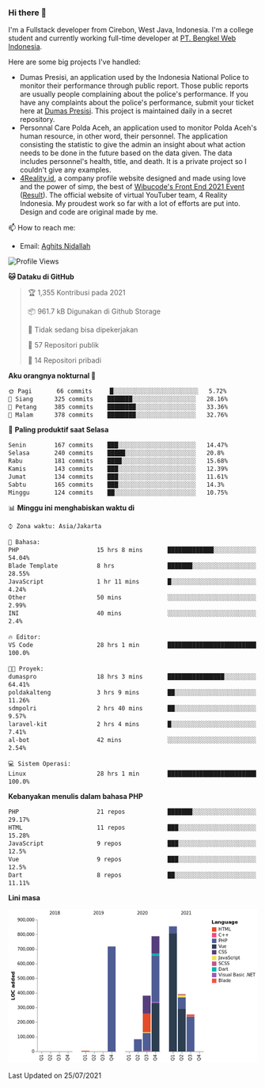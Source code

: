 ### Hi there 👋
I'm a Fullstack developer from Cirebon, West Java, Indonesia. I'm a college student and currently working full-time developer at [PT. Bengkel Web Indonesia](https://github.com/PT-Bengkel-Web-Indonesia).

Here are some big projects I've handled:
- Dumas Presisi, an application used by the Indonesia National Police to monitor their performance through public report. Those public reports are usually people complaining about the police's performance. If you have any complaints about the police's performance, submit your ticket here at [Dumas Presisi](https://dumaspresisi.polri.go.id/dumaspro). This project is maintained daily in a secret repository.
- Personnal Care Polda Aceh, an application used to monitor Polda Aceh's human resource, in other word, their personnel. The application consisting the statistic to give the admin an insight about what action needs to be done in the future based on the data given. The data includes personnel's health, title, and death. It is a private project so I couldn't give any examples.
- [4Reality.id](https://4reality.id), a company profile website designed and made using love and the power of simp, the best of [Wibucode's Front End 2021 Event](https://github.com/wibucode02/submision-event-frontend-2021) ([Result](https://github.com/wibucode02/top-5-pemenang-event-front-end-wibucode-2021)). The official website of virtual YouTuber team, 4 Reality Indonesia. My proudest work so far with a lot of efforts are put into. Design and code are original made by me.

📫 How to reach me:
- Email: [Aghits Nidallah](mailto:yourlovelydev@gmail.com)

<!--START_SECTION:waka-->
![Profile Views](http://img.shields.io/badge/Profil%20dilihat-0-blue)

**🐱 Dataku di GitHub** 

> 🏆 1,355 Kontribusi pada 2021
 > 
> 📦 961.7 kB Digunakan di Github Storage 
 > 
> 🚫 Tidak sedang bisa dipekerjakan
 > 
> 📜 57 Repositori publik 
 > 
> 🔑 14 Repositori pribadi  
 > 
**Aku orangnya nokturnal 🦉** 

```text
🌞 Pagi       66 commits     █░░░░░░░░░░░░░░░░░░░░░░░░   5.72% 
🌆 Siang      325 commits    ███████░░░░░░░░░░░░░░░░░░   28.16% 
🌃 Petang     385 commits    ████████░░░░░░░░░░░░░░░░░   33.36% 
🌙 Malam      378 commits    ████████░░░░░░░░░░░░░░░░░   32.76%

```
📅 **Paling produktif saat Selasa** 

```text
Senin        167 commits    ███░░░░░░░░░░░░░░░░░░░░░░   14.47% 
Selasa       240 commits    █████░░░░░░░░░░░░░░░░░░░░   20.8% 
Rabu         181 commits    ████░░░░░░░░░░░░░░░░░░░░░   15.68% 
Kamis        143 commits    ███░░░░░░░░░░░░░░░░░░░░░░   12.39% 
Jumat        134 commits    ███░░░░░░░░░░░░░░░░░░░░░░   11.61% 
Sabtu        165 commits    ███░░░░░░░░░░░░░░░░░░░░░░   14.3% 
Minggu       124 commits    ██░░░░░░░░░░░░░░░░░░░░░░░   10.75%

```


📊 **Minggu ini menghabiskan waktu di** 

```text
⌚︎ Zona waktu: Asia/Jakarta

💬 Bahasa: 
PHP                      15 hrs 8 mins       █████████████░░░░░░░░░░░░   54.04% 
Blade Template           8 hrs               ███████░░░░░░░░░░░░░░░░░░   28.55% 
JavaScript               1 hr 11 mins        █░░░░░░░░░░░░░░░░░░░░░░░░   4.24% 
Other                    50 mins             ░░░░░░░░░░░░░░░░░░░░░░░░░   2.99% 
INI                      40 mins             ░░░░░░░░░░░░░░░░░░░░░░░░░   2.4%

🔥 Editor: 
VS Code                  28 hrs 1 min        █████████████████████████   100.0%

🐱‍💻 Proyek: 
dumaspro                 18 hrs 3 mins       ████████████████░░░░░░░░░   64.41% 
poldakalteng             3 hrs 9 mins        ██░░░░░░░░░░░░░░░░░░░░░░░   11.26% 
sdmpolri                 2 hrs 40 mins       ██░░░░░░░░░░░░░░░░░░░░░░░   9.57% 
laravel-kit              2 hrs 4 mins        █░░░░░░░░░░░░░░░░░░░░░░░░   7.41% 
al-bot                   42 mins             ░░░░░░░░░░░░░░░░░░░░░░░░░   2.54%

💻 Sistem Operasi: 
Linux                    28 hrs 1 min        █████████████████████████   100.0%

```

**Kebanyakan menulis dalam bahasa PHP** 

```text
PHP                      21 repos            ███████░░░░░░░░░░░░░░░░░░   29.17% 
HTML                     11 repos            ███░░░░░░░░░░░░░░░░░░░░░░   15.28% 
JavaScript               9 repos             ███░░░░░░░░░░░░░░░░░░░░░░   12.5% 
Vue                      9 repos             ███░░░░░░░░░░░░░░░░░░░░░░   12.5% 
Dart                     8 repos             ██░░░░░░░░░░░░░░░░░░░░░░░   11.11%

```


**Lini masa**

![Chart not found](https://raw.githubusercontent.com/NikarashiHatsu/NikarashiHatsu/master/charts/bar_graph.png) 


 Last Updated on 25/07/2021
<!--END_SECTION:waka-->
